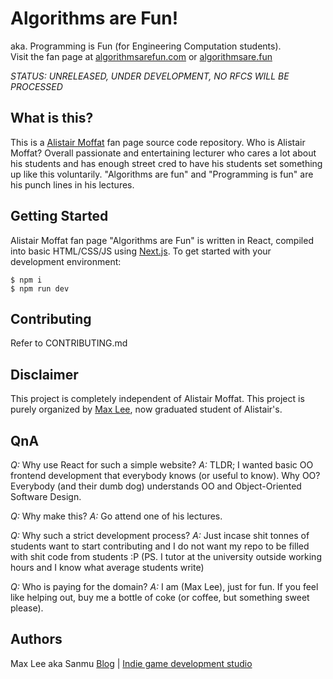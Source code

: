 # Algorithms are Fun!
aka. Programming is Fun (for Engineering Computation students).  
Visit the fan page at [algorithmsarefun.com](https://algorithmsarefun.com) or [algorithmsare.fun](https://algorithmsare.fun)

*STATUS: UNRELEASED, UNDER DEVELOPMENT, NO RFCS WILL BE PROCESSED*

## What is this?
This is a [Alistair Moffat](https://people.eng.unimelb.edu.au/ammoffat/) fan page source code repository. Who is Alistair Moffat? Overall passionate and entertaining lecturer who cares a lot about his students and has enough street cred to have his students set something up like this voluntarily. "Algorithms are fun" and "Programming is fun" are his punch lines in his lectures.
 
## Getting Started
Alistair Moffat fan page "Algorithms are Fun" is written in React, compiled into basic HTML/CSS/JS using [Next.js](https://github.com/zeit/next.js). To get started with your development environment:
```
$ npm i
$ npm run dev
```

## Contributing
Refer to CONTRIBUTING.md

## Disclaimer
This project is completely independent of Alistair Moffat. This project is purely organized by [Max Lee](https://mallocsizeof.me), now graduated student of Alistair's.

## QnA
_Q:_ Why use React for such a simple website?
_A:_ TLDR; I wanted basic OO frontend development that everybody knows (or useful to know). Why OO? Everybody (and their dumb dog) understands OO and Object-Oriented Software Design.

_Q:_ Why make this?
_A:_ Go attend one of his lectures.

_Q:_ Why such a strict development process?
_A:_ Just incase shit tonnes of students want to start contributing and I do not want my repo to be filled with shit code from students :P (PS. I tutor at the university outside working hours and I know what average students write)

_Q:_ Who is paying for the domain?
_A:_ I am (Max Lee), just for fun. If you feel like helping out, buy me a bottle of coke (or coffee, but something sweet please).

## Authors
Max Lee aka Sanmu
[Blog](https://mallocsizeof.me) | [Indie game development studio](https://mirrorstairstudio.com)
